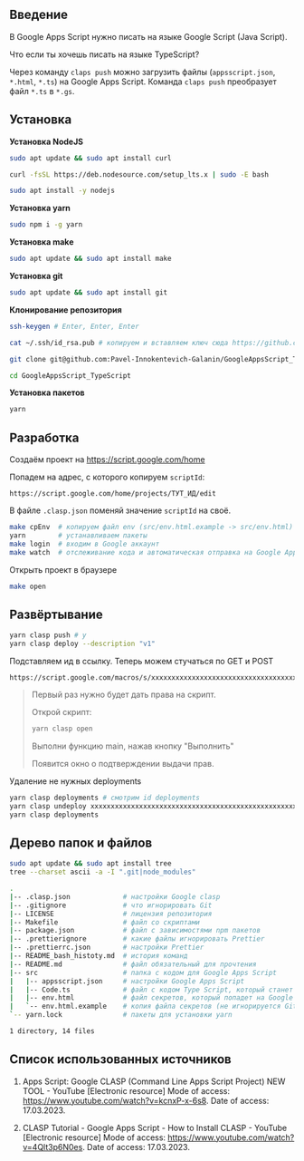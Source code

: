## Введение

В Google Apps Script нужно писать на языке Google Script (Java Script).

Что если ты хочешь писать на языке TypeScript?

Через команду `claps push` можно загрузить файлы (`appsscript.json`, `*.html`, `*.ts`) на Google Apps Script.
Команда `claps push` преобразует файл `*.ts` в `*.gs`.

## Установка

**Установка NodeJS**

```bash
sudo apt update && sudo apt install curl

curl -fsSL https://deb.nodesource.com/setup_lts.x | sudo -E bash

sudo apt install -y nodejs
```

**Установка yarn**

```bash
sudo npm i -g yarn
```

**Установка make**

```bash
sudo apt update && sudo apt install make
```

**Установка git**

```bash
sudo apt update && sudo apt install git
```

**Клонирование репозитория**

```bash
ssh-keygen # Enter, Enter, Enter

cat ~/.ssh/id_rsa.pub # копируем и вставляем ключ сюда https://github.com/settings/ssh/new

git clone git@github.com:Pavel-Innokentevich-Galanin/GoogleAppsScript_TypeScript.git

cd GoogleAppsScript_TypeScript
```

**Установка пакетов**

```bash
yarn
```

## Разработка

Создаём проект на https://script.google.com/home

Попадем на адрес, с которого копируем `scriptId`:

```
https://script.google.com/home/projects/ТУТ_ИД/edit
```

В файле `.clasp.json` поменяй значение `scriptId` на своё.

```bash
make cpEnv  # копируем файл env (src/env.html.example -> src/env.html) 
yarn        # устанавливаем пакеты
make login  # входим в Google аккаунт
make watch  # отслеживание кода и автоматическая отправка на Google Apps Script
```

Открыть проект в браузере

```bash
make open
```

## Развёртывание

```bash
yarn clasp push # y
yarn clasp deploy --description "v1"
```

Подставляем ид в ссылку. Теперь можем стучаться по GET и POST

```
https://script.google.com/macros/s/xxxxxxxxxxxxxxxxxxxxxxxxxxxxxxxxxxxxxxxxxxxxxxxxxxxxxxxxxxxxxxxxxxxxxxxx/exec
```

> Первый раз нужно будет дать права на скрипт.
>
> Открой скрипт:
>
> ```bash
> yarn clasp open
> ```
> 
> Выполни функцию main, нажав кнопку "Выполнить"
>
> Появится окно о подтверждении выдачи прав.

Удаление не нужных deployments

```bash
yarn clasp deployments # смотрим id deployments
yarn clasp undeploy xxxxxxxxxxxxxxxxxxxxxxxxxxxxxxxxxxxxxxxxxxxxxxxxxxxxxxxxxxxxxxxxxxxxxxxx
yarn clasp deployments
```

## Дерево папок и файлов

```bash
sudo apt update && sudo apt install tree
tree --charset ascii -a -I ".git|node_modules"
```

```bash
.
|-- .clasp.json             # настройки Google clasp
|-- .gitignore              # что игнорировать Git
|-- LICENSE                 # лицензия репозитория
|-- Makefile                # файл со скриптами
|-- package.json            # файл с зависимостями npm пакетов
|-- .prettierignore         # какие файлы игнорировать Prettier
|-- .prettierrc.json        # настройки Prettier
|-- README_bash_histoty.md  # история команд
|-- README.md               # файл обязательный для прочтения
|-- src                     # папка с кодом для Google Apps Script
|   |-- appsscript.json     # настройки Google Apps Script
|   |-- Code.ts             # файл с кодом Type Script, который станет Google Script
|   |-- env.html            # файл секретов, который попадет на Google Apps Script (игнорируется Git'ом)
|   `-- env.html.example    # копия файла секретов (не игнорируется Git'ом)
`-- yarn.lock               # пакеты для установки yarn

1 directory, 14 files
```

## Список использованных источников

1. Apps Script: Google CLASP (Command Line Apps Script Project) NEW TOOL - YouTube [Electronic resource]
Mode of access: https://www.youtube.com/watch?v=kcnxP-x-6s8.
Date of access: 17.03.2023.

1. CLASP Tutorial  - Google Apps Script - How to Install CLASP - YouTube [Electronic resource]
Mode of access: https://www.youtube.com/watch?v=4Qlt3p6N0es.
Date of access: 17.03.2023.
